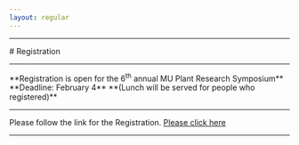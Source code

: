 ```yaml
---
layout: regular
---
```


<hr style="clear: both;" />
# Registration 
<hr style="clear: both;" />
**Registration is open for the 6<sup>th</sup> annual MU Plant Research Symposium** <br />
**Deadline: February 4**
**(Lunch will be served for people who registered)**
<hr style="clear: both;" />
Please follow the link for the Registration. <a href="https://docs.google.com/forms/d/e/1FAIpQLSezsZm-nLOu5xlV4MIB-f9yN2wZx3VV-6B463WXHI-C5m8zHA/viewform?usp=sf_link" target="_blank"> Please click here
<hr style="clear: both;" />
